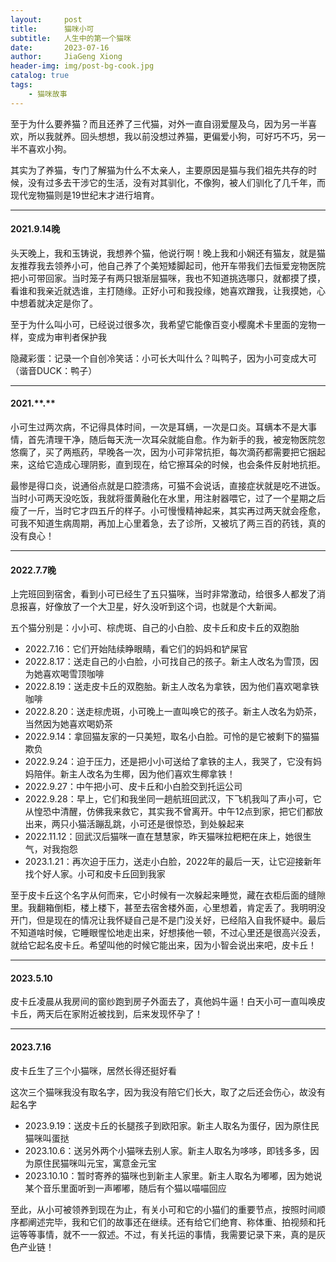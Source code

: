 ```yaml
---
layout:     post
title:      猫咪小可
subtitle:   人生中的第一个猫咪
date:       2023-07-16
author:     JiaGeng Xiong
header-img: img/post-bg-cook.jpg
catalog: true
tags:
    - 猫咪故事
---
```

至于为什么要养猫？而且还养了三代猫，对外一直自诩爱屋及乌，因为另一半喜欢，所以我就养。回头想想，我以前没想过养猫，更偏爱小狗，可好巧不巧，另一半不喜欢小狗。

其实为了养猫，专门了解猫为什么不太亲人，主要原因是猫与我们祖先共存的时候，没有过多去干涉它的生活，没有对其驯化，不像狗，被人们驯化了几千年，而现代宠物猫则是19世纪末才进行培育。

---

#### 2021.9.14晚

头天晚上，我和玉铸说，我想养个猫，他说行啊！晚上我和小娴还有猫友，就是猫友推荐我去领养小可，他自己养了个美短矮脚起司，他开车带我们去恒爱宠物医院把小可带回家。当时笼子有两只银渐层猫咪，我也不知道挑选哪只，就都摸了摸，看谁和我亲近就选谁，主打随缘。正好小可和我投缘，她喜欢蹭我，让我摸她，心中想着就决定是你了。

至于为什么叫小可，已经说过很多次，我希望它能像百变小樱魔术卡里面的宠物一样，变成为审判者保护我

隐藏彩蛋：记录一个自创冷笑话：小可长大叫什么？叫鸭子，因为小可变成大可（谐音DUCK：鸭子）

---

#### 2021.\*\*.\*\*

小可生过两次病，不记得具体时间，一次是耳螨，一次是口炎。耳螨本不是大事情，首先清理干净，随后每天洗一次耳朵就能自愈。作为新手的我，被宠物医院忽悠瘸了，买了两瓶药，早晚各一次，因为小可非常抗拒，每次滴药都需要把它捆起来，这给它造成心理阴影，直到现在，给它擦耳朵的时候，也会条件反射地抗拒。

最惨是得口炎，说通俗点就是口腔溃疡，可猫不会说话，直接症状就是吃不进饭。当时小可两天没吃饭，我就将蛋黄融化在水里，用注射器喂它，过了一个星期之后瘦了一斤，当时它才四五斤的样子。小可慢慢精神起来，其实再过两天就会痊愈，可我不知道生病周期，再加上心里着急，去了诊所，又被坑了两三百的药钱，真的没有良心！

---

#### 2022.7.7晚

上完班回到宿舍，看到小可已经生了五只猫咪，当时非常激动，给很多人都发了消息报喜，好像放了一个大卫星，好久没听到这个词，也就是个大新闻。

五个猫分别是：小小可、棕虎斑、自己的小白脸、皮卡丘和皮卡丘的双胞胎

- 2022.7.16：它们开始陆续睁眼睛，看它们的妈妈和铲屎官
- 2022.8.17：送走自己的小白脸，小可找自己的孩子。新主人改名为雪顶，因为她喜欢喝雪顶咖啡
- 2022.8.19：送走皮卡丘的双胞胎。新主人改名为拿铁，因为他们喜欢喝拿铁咖啡
- 2022.8.20：送走棕虎斑，小可晚上一直叫唤它的孩子。新主人改名为奶茶，当然因为她喜欢喝奶茶
- 2022.9.14：拿回猫友家的一只美短，取名小白脸。可怜的是它被剩下的猫猫欺负
- 2022.9.24：迫于压力，还是把小小可送给了拿铁的主人，我哭了，它没有妈妈陪伴。新主人改名为生椰，因为他们喜欢生椰拿铁！
- 2022.9.27：中午把小可、皮卡丘和小白脸交到托运公司
- 2022.9.28：早上，它们和我坐同一趟航班回武汉，下飞机我叫了声小可，它从惶恐中清醒，仿佛我来救它，其实我不曾离开。中午12点到家，把它们都放出来，两只小猫活蹦乱跳，小可还是很惊恐，到处躲起来
- 2022.11.12：回武汉后猫咪一直在慧慧家，昨天猫咪拉粑粑在床上，她很生气，对我抱怨
- 2023.1.21：再次迫于压力，送走小白脸，2022年的最后一天，让它迎接新年找个好人家。小可和皮卡丘回到我家

至于皮卡丘这个名字从何而来，它小时候有一次躲起来睡觉，藏在衣柜后面的缝隙里。我翻箱倒柜，楼上楼下，甚至去宿舍楼外面，心里想着，肯定丢了。我明明没开门，但是现在的情况让我怀疑自己是不是门没关好，已经陷入自我怀疑中。最后不知道啥时候，它睡眼惺忪地走出来，好想揍他一顿，不过心里还是很高兴没丢，就给它起名皮卡丘。希望叫他的时候它能出来，因为小智会说出来吧，皮卡丘！

---

#### 2023.5.10

皮卡丘凌晨从我房间的窗纱跑到房子外面去了，真他妈牛逼！白天小可一直叫唤皮卡丘，两天后在家附近被找到，后来发现怀孕了！

---

#### 2023.7.16

皮卡丘生了三个小猫咪，居然长得还挺好看

这次三个猫咪我没有取名字，因为我没有陪它们长大，取了之后还会伤心，故没有起名字

- 2023.9.19：送皮卡丘的长腿孩子到欧阳家。新主人取名为蛋仔，因为原住民猫咪叫蛋挞
- 2023.10.6：送另外两个小猫咪去别人家。新主人取名为哆哆，即钱多多，因为原住民猫咪叫元宝，寓意金元宝
- 2023.10.10：暂时寄养的猫咪也到新主人家里。新主人取名为嘟嘟，因为她说某个音乐里面听到一声嘟嘟，随后有个猫以喵喵回应

至此，从小可被领养到现在为止，有关小可和它的小猫们的重要节点，按照时间顺序都阐述完毕，我和它们的故事还在继续。还有给它们绝育、称体重、拍视频和托运等等事情，就不一一叙述。不过，有关托运的事情，我需要记录下来，真的是灰色产业链！